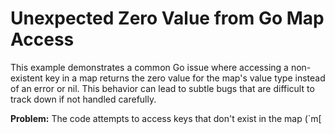 # Unexpected Zero Value from Go Map Access

This example demonstrates a common Go issue where accessing a non-existent key in a map returns the zero value for the map's value type instead of an error or nil.  This behavior can lead to subtle bugs that are difficult to track down if not handled carefully.

**Problem:**
The code attempts to access keys that don't exist in the map (`m[